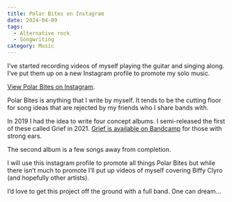 ```yaml
---
title: Polar Bites on Instagram
date: 2024-04-09
tags:
  - Alternative rock
  - Songwriting
category: Music
---
```

I’ve started recording videos of myself playing the guitar and singing along. I’ve put them up on a new Instagram profile to promote my solo music.

[View Polar Bites on Instagram](https://www.instagram.com/polarbites.mp3/).

Polar Bites is anything that I write by myself. It tends to be the cutting floor for song ideas that are rejected by my friends who I share bands with.

In 2019 I had the idea to write four concept albums. I semi-released the first of these called Grief in 2021. [Grief is available on Bandcamp](https://polarbites.bandcamp.com/album/grief) for those with strong ears.

The second album is a few songs away from completion.

I will use this instagram profile to promote all things Polar Bites but while there isn’t much to promote I’ll put up videos of myself covering Biffy Clyro (and hopefully other artists).

I’d love to get this project off the ground with a full band. One can dream…
